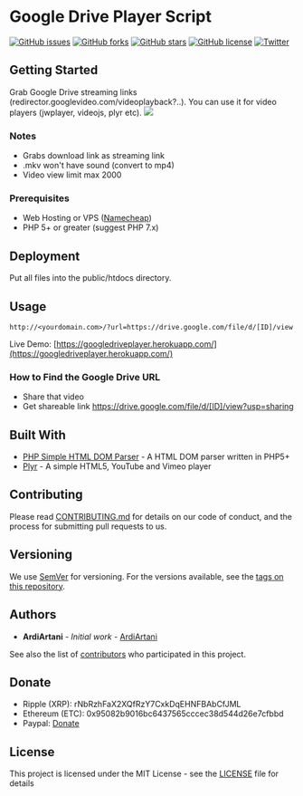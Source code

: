 # Google Drive Player Script
[![GitHub issues](https://img.shields.io/github/issues/ArdiArtani/Google-Drive-Player-Script.svg)](https://github.com/ArdiArtani/Google-Drive-Player-Script/issues)
[![GitHub forks](https://img.shields.io/github/forks/ArdiArtani/Google-Drive-Player-Script.svg)](https://github.com/ArdiArtani/Google-Drive-Player-Script/network)
[![GitHub stars](https://img.shields.io/github/stars/ArdiArtani/Google-Drive-Player-Script.svg)](https://github.com/ArdiArtani/Google-Drive-Player-Script/stargazers)
[![GitHub license](https://img.shields.io/github/license/ArdiArtani/Google-Drive-Player-Script.svg)](https://github.com/ArdiArtani/Google-Drive-Player-Script/blob/master/LICENSE)
[![Twitter](https://img.shields.io/twitter/url/https/github.com/ArdiArtani/Google-Drive-Player-Script.svg?style=social)](https://twitter.com/intent/tweet?text=Wow:&url=https%3A%2F%2Fgithub.com%2FArdiArtani%2FGoogle-Drive-Player-Script)

## Getting Started
Grab Google Drive streaming links (redirector.googlevideo.com/videoplayback?..). You can use it for video players (jwplayer, videojs, plyr etc).
![](https://i.imgur.com/ituSMQm.png)

### Notes
- Grabs download link as streaming link
- .mkv won't have sound (convert to mp4)
- Video view limit max 2000

### Prerequisites
- Web Hosting or VPS ([Namecheap](https://affiliate.namecheap.com/?affId=61218))
- PHP 5+ or greater (suggest PHP 7.x)

## Deployment
Put all files into the public/htdocs directory.

## Usage
`http://<yourdomain.com>/?url=https://drive.google.com/file/d/[ID]/view`

Live Demo: [https://googledriveplayer.herokuapp.com/](https://googledriveplayer.herokuapp.com/)

### How to Find the Google Drive URL
* Share that video
* Get shareable link https://drive.google.com/file/d/[ID]/view?usp=sharing

## Built With
* [PHP Simple HTML DOM Parser](http://simplehtmldom.sourceforge.net/) - A HTML DOM parser written in PHP5+
* [Plyr](https://github.com/sampotts/plyr) - A simple HTML5, YouTube and Vimeo player

## Contributing
Please read [CONTRIBUTING.md](CONTRIBUTING.md) for details on our code of conduct, and the process for submitting pull requests to us.

## Versioning
We use [SemVer](https://semver.org/) for versioning. For the versions available, see the [tags on this repository](https://github.com/ArdiArtani/Google-Drive-Player-Script/tags).

## Authors
* **ArdiArtani** - *Initial work* - [ArdiArtani](https://github.com/ArdiArtani)

See also the list of [contributors](https://github.com/ArdiArtani/Google-Drive-Player-Script/contributors) who participated in this project.

## Donate
* Ripple (XRP): rNbRzhFaX2XQfRzY7CxkDqEHNFBAbCfJML
* Ethereum (ETC): 0x95082b9016bc6437565cccec38d544d26e7cfbbd
* Paypal: [Donate](https://www.paypal.me/ArdiArtani)

## License
This project is licensed under the MIT License - see the [LICENSE](LICENSE) file for details
